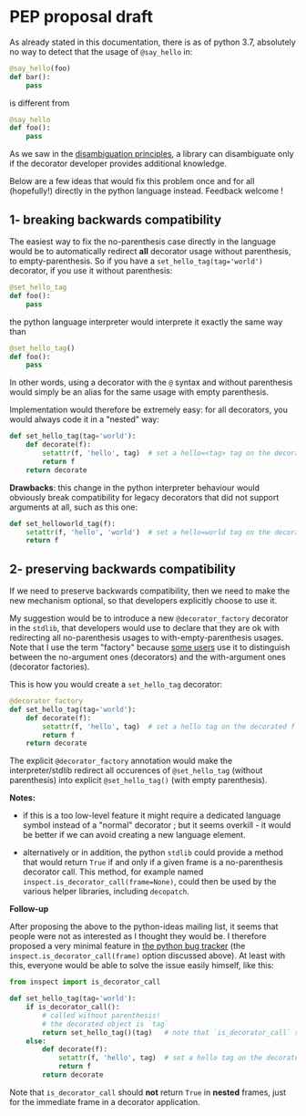 # PEP proposal draft

As already stated in this documentation, there is as of python 3.7, absolutely no way to detect that the usage of `@say_hello` in:

```python
@say_hello(foo)
def bar():
    pass
```

is different from 

```python
@say_hello
def foo():
    pass
```

As we saw in the [disambiguation principles](../disambiguation/#3-general-case), a library can disambiguate only if the decorator developer provides additional knowledge.

Below are a few ideas that would fix this problem once and for all (hopefully!) directly in the python language instead. Feedback welcome !

## 1- breaking backwards compatibility

The easiest way to fix the no-parenthesis case directly in the language would be to automatically redirect **all** decorator usage without parenthesis, to empty-parenthesis. So if you have a `set_hello_tag(tag='world')` decorator, if you use it without parenthesis:

```python
@set_hello_tag
def foo():
    pass
```

the python language interpreter would interprete it exactly the same way than

```python
@set_hello_tag()
def foo():
    pass
```

In other words, using a decorator with the `@` syntax and without parenthesis would simply be an alias for the same usage with empty parenthesis.

Implementation would therefore be extremely easy: for all decorators, you would always code it in a "nested" way:

```python
def set_hello_tag(tag='world'):
    def decorate(f):
        setattr(f, 'hello', tag)  # set a hello=<tag> tag on the decorated f
        return f
    return decorate
``` 

**Drawbacks**: this change in the python interpreter behaviour would obviously break compatibility for legacy decorators that did not support arguments at all, such as this one:

```python
def set_helloworld_tag(f):
    setattr(f, 'hello', 'world')  # set a hello=world tag on the decorated f
    return f
``` 


## 2- preserving backwards compatibility

If we need to preserve backwards compatibility, then we need to make the new mechanism optional, so that developers explicitly choose to use it.

My suggestion would be to introduce a new `@decorator_factory` decorator in the `stdlib`, that developers would use to declare that they are ok with redirecting all no-parenthesis usages to with-empty-parenthesis usages. Note that I use the term "factory" because [some users](https://stackoverflow.com/questions/28693930/when-to-use-decorator-and-decorator-factory) use it to distinguish between the no-argument ones (decorators) and the with-argument ones (decorator factories).

This is how you would create a `set_hello_tag` decorator:

```python
@decorator_factory
def set_hello_tag(tag='world'):
    def decorate(f):
        setattr(f, 'hello', tag)  # set a hello tag on the decorated f
        return f
    return decorate
```

The explicit `@decorator_factory` annotation would make the interpreter/stdlib redirect all occurences of `@set_hello_tag` (without parenthesis) into explicit `@set_hello_tag()` (with empty parenthesis).

**Notes:** 

 - if this is a too low-level feature it might require a dedicated language symbol instead of a "normal" decorator ; but it seems overkill - it would be better if we can avoid creating a new language element.
 
 - alternatively or in addition, the python `stdlib` could provide a method that would return `True` if and only if a given frame is a no-parenthesis decorator call. This method, for example named `inspect.is_decorator_call(frame=None)`, could then be used by the various helper libraries, including `decopatch`.

**Follow-up**

After proposing the above to the python-ideas mailing list, it seems that people were not as interested as I thought they would be. I therefore proposed a very minimal feature in [the python bug tracker](https://bugs.python.org/issue36553) (the `inspect.is_decorator_call(frame)` option discussed above). At least with this, everyone would be able to solve the issue easily himself, like this:

```python
from inspect import is_decorator_call

def set_hello_tag(tag='world'):
    if is_decorator_call():
        # called without parenthesis!
        # the decorated object is `tag`
        return set_hello_tag()(tag)   # note that `is_decorator_call` should not return True for this call
    else:
        def decorate(f):
            setattr(f, 'hello', tag)  # set a hello tag on the decorated f
            return f
        return decorate
```

Note that `is_decorator_call` should **not** return `True` in **nested** frames, just for the immediate frame in a decorator application.
